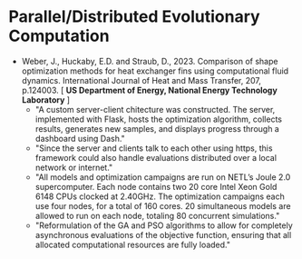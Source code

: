 # Parallel/Distributed Evolutionary Computation

* Weber, J., Huckaby, E.D. and Straub, D., 2023. Comparison of shape optimization methods for heat exchanger fins using computational fluid dynamics. International Journal of Heat and Mass Transfer, 207, p.124003. [ **US Department of Energy, National Energy Technology Laboratory** ]
  * "A custom server-client chitecture was constructed. The server, implemented with Flask, hosts the optimization algorithm, collects results, generates new samples, and displays progress through a dashboard using Dash."
  * "Since the server and clients talk to each other using https, this framework could also handle evaluations distributed over a local network or internet."
  * "All models and optimization campaigns are run on NETL’s Joule 2.0 supercomputer. Each node contains two 20 core Intel Xeon Gold 6148 CPUs clocked at 2.40GHz. The optimization campaigns each use four nodes, for a total of 160 cores. 20 simultaneous models are allowed to run on each node, totaling 80 concurrent simulations."
  * "Reformulation of the GA and PSO algorithms to allow for completely asynchronous evaluations of the objective function, ensuring that all allocated computational resources are fully loaded."
